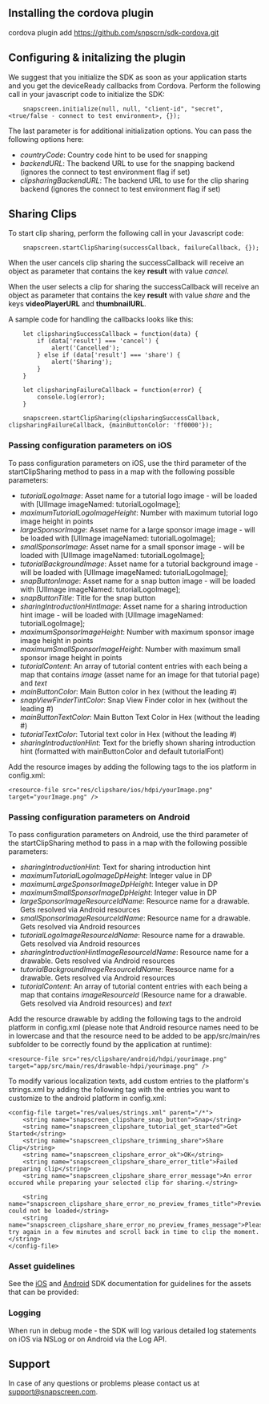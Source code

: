 ## Installing the cordova plugin

cordova plugin add https://github.com/snpscrn/sdk-cordova.git

## Configuring & initalizing the plugin

We suggest that you initialize the SDK as soon as your application starts and you get the deviceReady callbacks from Cordova. Perform the following call in your javascript code to initialize the SDK:

```
	snapscreen.initialize(null, null, "client-id", "secret", <true/false - connect to test environment>, {});
```

The last parameter is for additional initialization options. You can pass the following options here:

* *countryCode*: Country code hint to be used for snapping
* *backendURL*: The backend URL to use for the snapping backend (ignores the connect to test environment flag if set) 
* *clipsharingBackendURL*: The backend URL to use for the clip sharing backend (ignores the connect to test environment flag if set)

## Sharing Clips

To start clip sharing, perform the following call in your Javascript code:

```
	snapscreen.startClipSharing(successCallback, failureCallback, {});
```

When the user cancels clip sharing the successCallback will receive an object as parameter that contains the key **result** with value *cancel*.

When the user selects a clip for sharing the successCallback will receive an object as parameter that contains the key **result** with value *share* and the keys **videoPlayerURL** and **thumbnailURL**.

A sample code for handling the callbacks looks like this:

```
	let clipsharingSuccessCallback = function(data) {
		if (data['result'] === 'cancel') {
			alert('Cancelled');
		} else if (data['result'] === 'share') {
			alert('Sharing');
		}
	}

	let clipsharingFailureCallback = function(error) {
		console.log(error);
	}
	
	snapscreen.startClipSharing(clipsharingSuccessCallback, clipsharingFailureCallback, {mainButtonColor: 'ff0000'});
```

### Passing configuration parameters on iOS

To pass configuration parameters on iOS, use the third parameter of the startClipSharing method to pass in a map with the following possible parameters:

* *tutorialLogoImage*: Asset name for a tutorial logo image - will be loaded with [UIImage imageNamed: tutorialLogoImage];
* *maximumTutorialLogoImageHeight*: Number with maximum tutorial logo image height in points
* *largeSponsorImage*: Asset name for a large sponsor image image - will be loaded with [UIImage imageNamed: tutorialLogoImage];
* *smallSponsorImage*: Asset name for a small sponsor image - will be loaded with [UIImage imageNamed: tutorialLogoImage];
* *tutorialBackgroundImage*: Asset name for a tutorial background image - will be loaded with [UIImage imageNamed: tutorialLogoImage];
* *snapButtonImage*: Asset name for a snap button image - will be loaded with [UIImage imageNamed: tutorialLogoImage];
* *snapButtonTitle*: Title for the snap button
* *sharingIntroductionHintImage*: Asset name for a sharing introduction hint image - will be loaded with [UIImage imageNamed: tutorialLogoImage];
* *maximumSponsorImageHeight*: Number with maximum sponsor image image height in points
* *maximumSmallSponsorImageHeight*: Number with maximum small sponsor image height in points
* *tutorialContent*: An array of tutorial content entries with each being a map that contains *image* (asset name for an image for that tutorial page) and *text*
* *mainButtonColor*: Main Button color in hex (without the leading #)
* *snapViewFinderTintColor*: Snap View Finder color in hex (without the leading #)
* *mainButtonTextColor*: Main Button Text Color in Hex (without the leading #)
* *tutorialTextColor*: Tutorial text color in Hex (without the leading #)
* *sharingIntroductionHint*: Text for the briefly shown sharing introduction hint (formatted with mainButtonColor and default tutorialFont)

Add the resource images by adding the following tags to the ios platform in config.xml:

```<resource-file src="res/clipshare/ios/hdpi/yourImage.png" target="yourImage.png" />```


### Passing configuration parameters on Android

To pass configuration parameters on Android, use the third parameter of the startClipSharing method to pass in a map with the following possible parameters:

* *sharingIntroductionHint*: Text for sharing introduction hint
* *maximumTutorialLogoImageDpHeight*: Integer value in DP
* *maximumLargeSponsorImageDpHeight*: Integer value in DP
* *maximumSmallSponsorImageDpHeight*: Integer value in DP
* *largeSponsorImageResourceIdName*: Resource name for a drawable. Gets resolved via Android resources
* *smallSponsorImageResourceIdName*: Resource name for a drawable. Gets resolved via Android resources
* *tutorialLogoImageResourceIdName*: Resource name for a drawable. Gets resolved via Android resources
* *sharingIntroductionHintImageResourceIdName*: Resource name for a drawable. Gets resolved via Android resources
* *tutorialBackgroundImageResourceIdName*: Resource name for a drawable. Gets resolved via Android resources
* *tutorialContent*: An array of tutorial content entries with each being a map that contains *imageResourceId* (Resource name for a drawable. Gets resolved via Android resources) and *text*

Add the resource drawable by adding the following tags to the android platform in config.xml (please note that Android resource names need to be in lowercase and that the resource need to be added to be app/src/main/res subfolder to be correctly found by the application at runtime):

```<resource-file src="res/clipshare/android/hdpi/yourimage.png" target="app/src/main/res/drawable-hdpi/yourimage.png" />```

To modify various localization texts, add custom entries to the platform's strings.xml by adding the following tag with the entries you want to customize to the android platform in config.xml:

```
<config-file target="res/values/strings.xml" parent="/*">
	<string name="snapscreen_clipshare_snap_button">Snap</string>
	<string name="snapscreen_clipshare_tutorial_get_started">Get Started</string>
	<string name="snapscreen_clipshare_trimming_share">Share Clip</string>
	<string name="snapscreen_clipshare_error_ok">OK</string>
	<string name="snapscreen_clipshare_share_error_title">Failed preparing clip</string>
	<string name="snapscreen_clipshare_share_error_message">An error occured while preparing your selected clip for sharing.</string>

	<string name="snapscreen_clipshare_share_error_no_preview_frames_title">Preview could not be loaded</string>
	<string name="snapscreen_clipshare_share_error_no_preview_frames_message">Please try again in a few minutes and scroll back in time to clip the moment.</string>
</config-file>
```

### Asset guidelines

See the [iOS](https://github.com/snpscrn/sdk-ios) and [Android](https://github.com/snpscrn/sdk-android) SDK documentation for guidelines for the assets that can be provided:

### Logging

When run in debug mode - the SDK will log various detailed log statements on iOS via NSLog or on Android via the Log API.

## Support

In case of any questions or problems please contact us at [support@snapscreen.com](mailto:support@snapscreen.com).
